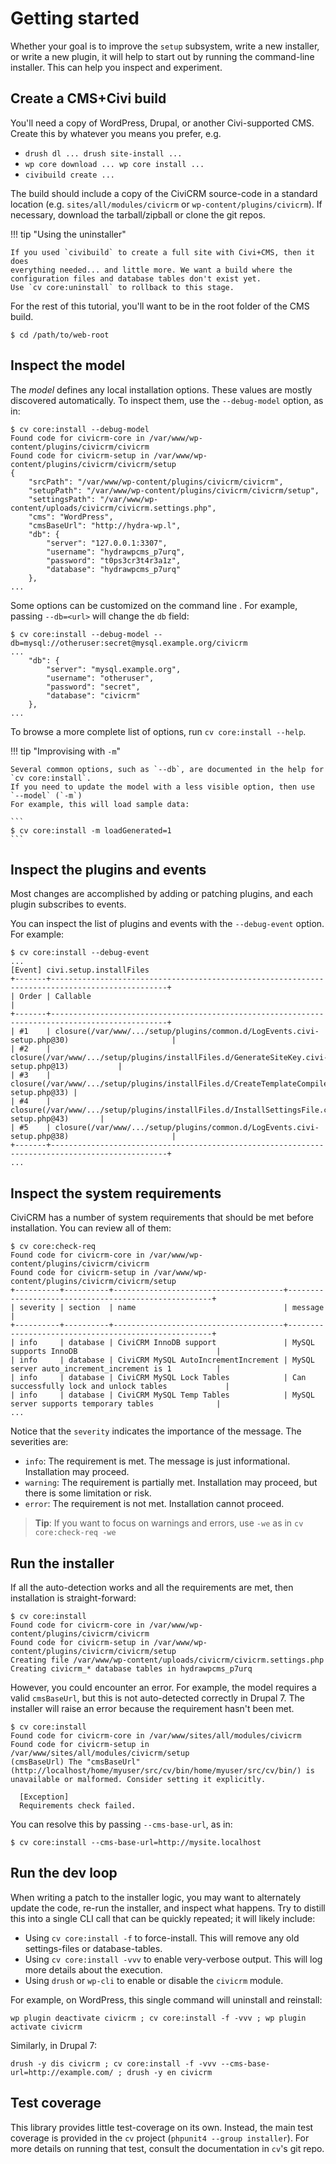 # Getting started

Whether your goal is to improve the `setup` subsystem, write a new
installer, or write a new plugin, it will help to start out by running the
command-line installer. This can help you inspect and experiment.

## Create a CMS+Civi build

You'll need a copy of WordPress, Drupal, or another Civi-supported CMS.
Create this by whatever you means you prefer, e.g.

 * `drush dl ... drush site-install ...`
 * `wp core download ... wp core install ...`
 * `civibuild create ...`

The build should include a copy of the CiviCRM source-code in a standard
location (e.g. `sites/all/modules/civicrm` or `wp-content/plugins/civicrm`).
If necessary, download the tarball/zipball or clone the git repos.

!!! tip "Using the uninstaller"

    If you used `civibuild` to create a full site with Civi+CMS, then it does
    everything needed... and little more. We want a build where the
    configuration files and database tables don't exist yet.
    Use `cv core:uninstall` to rollback to this stage.

For the rest of this tutorial, you'll want to be in the root folder of the
CMS build.

```
$ cd /path/to/web-root
```

## Inspect the model

The *model* defines any local installation options.  These values are mostly
discovered automatically. To inspect them, use the `--debug-model` option, as in:

```
$ cv core:install --debug-model
Found code for civicrm-core in /var/www/wp-content/plugins/civicrm/civicrm
Found code for civicrm-setup in /var/www/wp-content/plugins/civicrm/civicrm/setup
{
    "srcPath": "/var/www/wp-content/plugins/civicrm/civicrm",
    "setupPath": "/var/www/wp-content/plugins/civicrm/civicrm/setup",
    "settingsPath": "/var/www/wp-content/uploads/civicrm/civicrm.settings.php",
    "cms": "WordPress",
    "cmsBaseUrl": "http://hydra-wp.l",
    "db": {
        "server": "127.0.0.1:3307",
        "username": "hydrawpcms_p7urq",
        "password": "t0ps3cr3t4r3a1z",
        "database": "hydrawpcms_p7urq"
    },
...
```

Some options can be customized on the command line . For example, passing `--db=<url>` will change the `db` field:

```
$ cv core:install --debug-model --db=mysql://otheruser:secret@mysql.example.org/civicrm
...
    "db": {
        "server": "mysql.example.org",
        "username": "otheruser",
        "password": "secret",
        "database": "civicrm"
    },
...
```

To browse a more complete list of options, run `cv core:install --help`.

!!! tip "Improvising with `-m`"

    Several common options, such as `--db`, are documented in the help for `cv core:install`.
    If you need to update the model with a less visible option, then use `--model` (`-m`)
    For example, this will load sample data:

    ```
    $ cv core:install -m loadGenerated=1
    ```

## Inspect the plugins and events

Most changes are accomplished by adding or patching plugins, and each plugin subscribes to events.

You can inspect the list of plugins and events with the `--debug-event` option. For example:

```
$ cv core:install --debug-event
...
[Event] civi.setup.installFiles
+-------+------------------------------------------------------------------------------------------------+
| Order | Callable                                                                                       |
+-------+------------------------------------------------------------------------------------------------+
| #1    | closure(/var/www/.../setup/plugins/common.d/LogEvents.civi-setup.php@30)                       |
| #2    | closure(/var/www/.../setup/plugins/installFiles.d/GenerateSiteKey.civi-setup.php@13)           |
| #3    | closure(/var/www/.../setup/plugins/installFiles.d/CreateTemplateCompilePath.civi-setup.php@33) |
| #4    | closure(/var/www/.../setup/plugins/installFiles.d/InstallSettingsFile.civi-setup.php@43)       |
| #5    | closure(/var/www/.../setup/plugins/common.d/LogEvents.civi-setup.php@38)                       |
+-------+------------------------------------------------------------------------------------------------+
...
```

## Inspect the system requirements

CiviCRM has a number of system requirements that should be met before installation. You can review all of them:

```
$ cv core:check-req
Found code for civicrm-core in /var/www/wp-content/plugins/civicrm/civicrm
Found code for civicrm-setup in /var/www/wp-content/plugins/civicrm/civicrm/setup
+----------+----------+--------------------------------------+-----------------------------------------------------+
| severity | section  | name                                 | message                                             |
+----------+----------+--------------------------------------+-----------------------------------------------------+
| info     | database | CiviCRM InnoDB support               | MySQL supports InnoDB                               |
| info     | database | CiviCRM MySQL AutoIncrementIncrement | MySQL server auto_increment_increment is 1          |
| info     | database | CiviCRM MySQL Lock Tables            | Can successfully lock and unlock tables             |
| info     | database | CiviCRM MySQL Temp Tables            | MySQL server supports temporary tables              |
...
```

Notice that the `severity` indicates the importance of the message. The severities are:

* `info`: The requirement is met. The message is just informational. Installation may proceed.
* `warning`: The requirement is partially met. Installation may proceed, but there is some limitation or risk.
* `error`: The requirement is not met. Installation cannot proceed.

> __Tip__: If you want to focus on warnings and errors, use `-we` as in `cv core:check-req -we`

## Run the installer

If all the auto-detection works and all the requirements are met, then installation is straight-forward:

```
$ cv core:install
Found code for civicrm-core in /var/www/wp-content/plugins/civicrm/civicrm
Found code for civicrm-setup in /var/www/wp-content/plugins/civicrm/civicrm/setup
Creating file /var/www/wp-content/uploads/civicrm/civicrm.settings.php
Creating civicrm_* database tables in hydrawpcms_p7urq
```

However, you could encounter an error.  For example, the model requires a valid `cmsBaseUrl`, but this
is not auto-detected correctly in Drupal 7. The installer will raise an error because the requirement
hasn't been met.

```
$ cv core:install
Found code for civicrm-core in /var/www/sites/all/modules/civicrm
Found code for civicrm-setup in /var/www/sites/all/modules/civicrm/setup
(cmsBaseUrl) The "cmsBaseUrl" (http://localhost/home/myuser/src/cv/bin/home/myuser/src/cv/bin/) is unavailable or malformed. Consider setting it explicitly.

  [Exception]
  Requirements check failed.
```

You can resolve this by passing `--cms-base-url`, as in:

```
$ cv core:install --cms-base-url=http://mysite.localhost
```

## Run the dev loop

When writing a patch to the installer logic, you may want to alternately
update the code, re-run the installer, and inspect what happens. Try to
distill this into a single CLI call that can be quickly repeated; it
will likely include:

* Using `cv core:install -f` to force-install. This will remove any old settings-files or database-tables.
* Using `cv core:install -vvv` to enable very-verbose output. This will log more details about the execution.
* Using `drush` or `wp-cli` to enable or disable the `civicrm` module.

For example, on WordPress, this single command will uninstall and reinstall:

```
wp plugin deactivate civicrm ; cv core:install -f -vvv ; wp plugin activate civicrm
```

Similarly, in Drupal 7:

```
drush -y dis civicrm ; cv core:install -f -vvv --cms-base-url=http://example.com/ ; drush -y en civicrm
```

## Test coverage

This library provides little test-coverage on its own.  Instead, the main
test coverage is provided in the `cv` project (`phpunit4 --group installer`).
For more details on running that test, consult the documentation in `cv`'s git repo.

